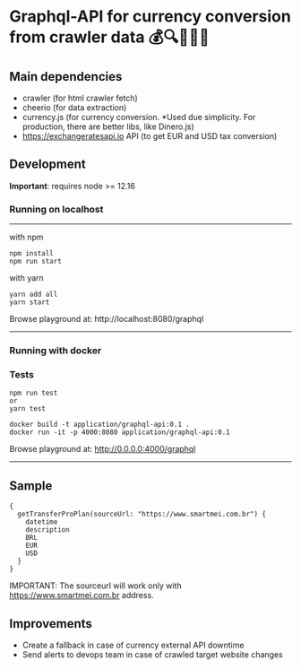 # Graphql-API for currency conversion from crawler data 💰🔍👩🏽‍💻

## Main dependencies

- crawler (for html crawler fetch)
- cheerio (for data extraction)
- currency.js (for currency conversion. *Used due simplicity. For production, there are better libs, like Dinero.js)
- https://exchangeratesapi.io API (to get EUR and USD tax conversion)

## Development

**Important**: requires node >= 12.16

### Running on localhost

---
with npm

```
npm install
npm run start
```

with yarn

```
yarn add all
yarn start
```

Browse playground at: http://localhost:8080/graphql

---

### Running with docker

### Tests

```
npm run test
or
yarn test
```

```
docker build -t application/graphql-api:0.1 .
docker run -it -p 4000:8080 application/graphql-api:0.1
```

Browse playground at: http://0.0.0.0:4000/graphql

---

## Sample

```
{
  getTransferProPlan(sourceUrl: "https://www.smartmei.com.br") {
    datetime
    description
    BRL
    EUR
    USD
  }
}
```

IMPORTANT: The sourceurl will work only with https://www.smartmei.com.br address.

## Improvements

- Create a fallback in case of currency external API downtime
- Send alerts to devops team in case of crawled target website changes
